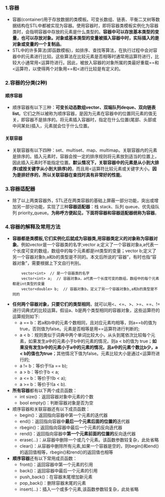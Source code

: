 ### 1.容器
- 容器(container)用于存放数据的类模板。可变长数组、链表、平衡二叉树等数据结构在STL中都被实现为容器。使用容器时，即将容器类模板实例化为容器类时，会指明容器中存放的元素是什么类型的。**容器中可以存放基本类型的变量，也可以存放对象。对象或基本类型的变量被插入容器中时，实际插入的是对象或变量的一个复制品**。
- STL中的许多算法(即函数模板)，如排序、查找等算法，在执行过程中会对容器中的元素进行比较。这些算法在比较元素是否相等时通常用运算符进行，比较大小通常用<运算符进行。因此，被放入容器的对象所属的类最好重载==和<运算符，以使得两个对象用==和<进行比较是有定义的。
### 2.容器的分类(2种)
#### 顺序容器
- 顺序容器有以下三种：**可变长动态数组vector、双端队列deque、双向链表list**。它们之所以被称为顺序容器，是因为元素在容器中的位置同元素的值无关，即容器不是排序的。将元素插入容器时，指定在什么位置(尾部、头部或中间某处)插入，元素就会位于什么位置。
#### 关联容器
- 关联容器有以下四种：set、multiset、map、multimap。关联容器内的元素是排序的。插入元素时，容器会按一定的排序规则将元素放到适当的位置上，因此插入元素时不能指定位置。**默认情况下，关联容器中的元素是从小到大排序(或按关键字从小到大排序)的**，而且用<运算符比较元素或关键字大小。**因为是排好序的，所以关联容器在查找时具有非常好的性能**。
### 3.容器适配器
- 除了以上两类容器外，STL还在两类容器的基础上屏蔽一部分功能，突出或增加另一部分功能，实现了三种**容器适配器**：栈 stack、队列 queue、优先级队列 priority_queue。**为称呼方便起见，下面将容器和容器适配器统称为容器**。
### 4.容器的解释及常用方法
- **容器都是类模板,它们实例化后就成为容器类,用容器类定义的对象称为容器对象**。例如vector<int>是一个容器类的名字;vector<int> a;定义了一个容器对象a,a代表一个长度可变的数组，数组中的每个元素都是int类型的变量；vector<double> b;定义了另一个容器对象b,a和b的类型是不同的。本文后所说的“容器”，有时也指“容器对象”，需要根据上下文自行判别。
    ```
        vector<int>  // 是一个容器类的名字
        vector<int> a;  // 容器对象a，a代表一个长度可变的数组，数组中的每个元素都是int类型的变量
        vector<double> b;  // 容器对象b，定义了另一个容器对象b,a和b的类型是不同的
    ```
- **任何两个容器对象，只要它们的类型相同**，就可以用<、<=、>、>=、==、!=进行词典式的比较运算。假设a、b是两个类型相同的容器对象，这些运算符的运算规则如下:
    - a == b：若a和b中的元素个数相同，且对应元素均相等，则a==b的值为true，否则值为false。元素是否相等是用==运算符进行判断的;
    - a < b：规则类似于词典中两个单词比较大小，从头到尾依次比较每个元素，如果发生a中的元素小于b中的元素的情况，则a < b的值为 true；**如果没有发生b中的元素小于a中的元素的情况，且a中的元素个数比b少，a < b的值也为true**；其他情况下值为false。元素比较大小是通过<运算符进行的;
    - a != b：等价于!(a == b);
    - a > b：等价于b < a;
    - a <= b：等价于!(b < a);
    - a >= b：等价于!(a < b).
- **所有容器**都有以下两个成员函数：
    - int size()：返回容器对象中元素的个数
    - bool empty()：判断容器对象是否为空
- 顺序容器和关联容器还有以下成员函数：
    - begin()：返回指向容器中第一个元素的迭代器
    - end()：返回指向容器中**最后一个元素后面的位置的**迭代器
    - rbegin()：返回指向容器中最后一个元素的反向迭代器
    - rend()：返回指向容器中**第一个元素前面的位置的**反向迭代器
    - erase(...)：从容器中删除一个或几个元素。该函数参数较复杂，此处省略
    - clear()：从容器中删除所有元素,如果一个容器是空的，则begin()和end()的返回值相等，rbegin()和rend()的返回值也相等
- **顺序容器**还有以下常用成员函数：
    - front()：返回容器中第一个元素的引用
    - back()：返回容器中最后一个元素的引用
    - push_back()：在容器末尾增加新元素
    - pop_back()：删除容器末尾的元素
    - insert(...)：插入一个或多个元素,该函数参数较复杂，此处省略
